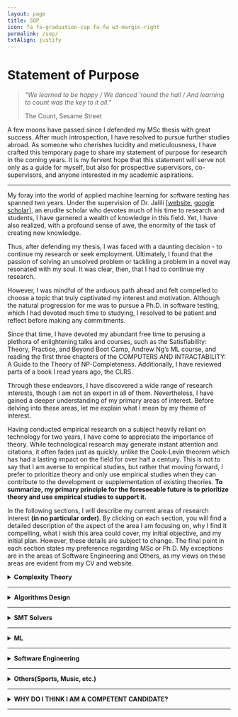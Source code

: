 ```yaml
---
layout: page
title: SOP
icon: fa fa-graduation-cap fa-fw w3-margin-right
permalink: /sop/
txtAlign: justify
---
```


# Statement of Purpose

  <blockquote class="w3-panel w3-leftbar w3-light-grey">
    <p class="w3-large"><i>"We learned to be happy / We danced 'round the hall / And learning to count was the key to it all."</i></p>
    <p>The Count, Sesame Street</p>
  </blockquote> 

A few moons have passed since I defended my MSc thesis with great success. After much introspection, I have resolved to pursue further studies abroad. As someone who cherishes lucidity and meticulousness, I have crafted this temporary page to share my statement of purpose for research in the coming years. It is my fervent hope that this statement will serve not only as a guide for myself, but also for prospective supervisors, co-supervisors, and anyone interested in my academic aspirations.

---

My foray into the world of applied machine learning for software testing has spanned two years. Under the supervision of Dr. Jalili [[website](https://www.modares.ac.ir/~sjalili), [google scholar](https://scholar.google.com/citations?user=j6gUwMkAAAAJ&hl=en)], an erudite scholar who devotes much of his time to research and students, I have garnered a wealth of knowledge in this field. Yet, I have also realized, with a profound sense of awe, the enormity of the task of creating new knowledge.

Thus, after defending my thesis, I was faced with a daunting decision - to continue my research or seek employment. Ultimately, I found that the passion of solving an unsolved problem or tackling a problem in a novel way resonated with my soul. It was clear, then, that I had to continue my research.

However, I was mindful of the arduous path ahead and felt compelled to choose a topic that truly captivated my interest and motivation. Although the natural progression for me was to pursue a Ph.D. in software testing, which I had devoted much time to studying, I resolved to be patient and reflect before making any commitments.

Since that time, I have devoted my abundant free time to perusing a plethora of enlightening talks and courses, such as the Satisfiability: Theory, Practice, and Beyond Boot Camp, Andrew Ng’s ML course, and reading the first three chapters of the COMPUTERS AND INTRACTABILITY: A Guide to the Theory of NP-Completeness. Additionally, I have reviewed parts of a book I read years ago, the CLRS.

Through these endeavors, I have discovered a wide range of research interests, though I am not an expert in all of them. Nevertheless, I have gained a deeper understanding of my primary areas of interest. Before delving into these areas, let me explain what I mean by my theme of interest.

Having conducted empirical research on a subject heavily reliant on technology for two years, I have come to appreciate the importance of theory. While technological research may generate instant attention and citations, it often fades just as quickly, unlike the Cook-Levin theorem which has had a lasting impact on the field for over half a century. This is not to say that I am averse to empirical studies, but rather that moving forward, I prefer to prioritize theory and only use empirical studies when they can contribute to the development or supplementation of existing theories. **To summarize, my primary principle for the foreseeable future is to prioritize theory and use empirical studies to support it.**

In the following sections, I will describe my current areas of research interest **(in no particular order)**. By clicking on each section, you will find a detailed description of the aspect of the area I am focusing on, why I find it compelling, what I wish this area could cover, my initial objective, and my initial plan. However, these details are subject to change. The final point in each section states my preference regarding MSc or Ph.D. My exceptions are in the areas of Software Engineering and Others, as my views on these areas are evident from my CV and website.


<details>
<summary><b>Complexity Theory</b></summary>
  
<b>My view—</b> Given a computable problem P and computational model M (usually a Turing Machine), what class of complexity P belongs to w.r.t M
<br>
<b>Why I like it—</b> It really defines our boundaries today and the future of computation.
<br>
<b>What I do not like about it is that—</b> it does not provide insight into the distribution of hard instances.
<br>
<b>Initial Objective—</b> Cook–Levin theorem has impacted virtually all aspects of CS over 50 years. If I could do something that remains for five years from now or help others to develop something with such impact, that would be great.
<br>
<b>Initial Plan—</b> Designing & conducting an empirical study to understand the nature of hard instances + then developing a theory that considers the studies’ observations
<br>
<b>Second MSc or PhD—</b> I am open-minded towards both; my preference is a Second MSc.
<br>
</details>

---

<details>
<summary><b>Algorithms Design</b></summary>
  
<b>My view—</b> Given a computable problem P, a common computational model M (usually RAM), and the class of complexity of P w.r.t. M, design an efficient algorithm.
<br>
<b>Why I like it—</b> it has numerous applications and needs creativity.
<br>
<b>What I do not like about it is that—</b> it is efficient and suitable for certain problems not all. For example, for many NP-problems that finding exact solution is required or many others that guarantee is not required other alternatives work better.
<br>
<b>Initial Objective—</b> I have read big & well-known books, and now I would like to be involved in the community and design my own algorithm because it simply feels very good.
<br>
<b>Initial Plan—</b> would be theory, but I have an open mind only after designing and proofing, implementing, and conducting an empirical study. In particular, I think working in one of these areas would be very interesting: Exact or approximation algorithms for computational geometry domain-specific data structures (e.g., data structures for handling large heterogenous datasets).
<br>
<b>Second MSc or PhD—</b> I am open-minded towards both; my preference is a Second MSc.
<br>
</details>

---

<details>
<summary><b>SMT Solvers</b></summary>
  
<b>My view—</b> Typically, given a computable problem formulated as a formula P that belongs to NPC, find satisfiable assignments for P or otherwise return UNSAT.
<br>
<b>Why I like it—</b> they are extremely practical, and many tools (such as KLEE and many others) are developed on top of them + nicely make a link between theory and practice.
<br>
<b>What I do not like about it is that—</b> currently, they only provide exact solutions and not approximate solutions.
<br>
<b>Initial Objective—</b> I would like to explore SMT4ML, ML4SMT, and ML + Reasoning.
<br>
<b>Initial Plan—</b> I am open-minded towards both
<br>
<b>Second MSc or PhD—</b> I am open-minded towards both.
<br>
</details>

---

<details>
<summary><b>ML</b></summary>
  
<b>My view—</b> Given a computational model M, description or instances of interest D of a computable problem of interest P, design algorithm that works well on instances D w.r.t. a measure of interest
<br>
<b>Why I like it—</b> it is practical and empirical and jointly need creativity
<br>
<b>What I do not like about it is that—</b> no guarantee, usually is only about representation and does not anything to do w.r.t. reasoning; e.g., it may solve some integrals but cannot discover the concept of integral by itself
<br>
<b>Initial Objective—</b> Have read some books, and got some courses, but my major was not AI; now I want to go delve depth and depth into its mathematics, and so design a new algorithm
<br>
<b>Initial Plan—</b> Have an open mind, but I would like to design a new algorithm would be among the novelty, not just applying, combing, or comparing existing methods. In particular, I am interested in developing new techniques and algorithms for semi-supervised, supervised, and NLP, all with offline strategies.
<br>
<b>Second MSc or PhD—</b> I am open-minded towards both; my preference is a Second MSc.
<br>
</details>

---

<details>
<summary><b>Software Engineering</b></summary>
  
<b>Initial Objective—</b> I want to explore applications of SMT solvers, ML, and Approximate counting/sampling in a given software engineering problem. There is no obligation, but as a matter of preference or familiarity, it is easier for me to work on test input generation, test case prioritization, test suite quality assessment, and test case execution. However, I want to emphasize again that there is no obligation, and I would be delighted to explore other problems or other areas, such as verification.
<br>
<b>Second MSc or PhD—</b> PhD
<br>
</details>

---

<details>
<summary><b>Others(Sports, Music, etc.)</b></summary> 
<b>Initial Objective—</b> As should be evident from my websites and the projects I’ve been involved in, I would like to explore and expand my knowledge by applying it to various domains such as Sports, Tourism, Biology, etc. In particular, I want to explore applications of SMT solvers, ML, and Approximate counting/sampling in a given domain and problem.
<br>
<b>Second MSc or PhD—</b> I am open-minded towards both.
<br>
</details>

---


<details>
<summary><b>WHY DO I THINK I AM A COMPETENT CANDIDATE?</b></summary>
  
<b>-</b> With my previous research experience, I have gained valuable skills in reading papers, learning about research methodologies, and writing papers and presentations. I believe these skills make me a strong candidate for any position I apply for.
<br><br>
<b>-</b> Looking towards the future, I see myself as a researcher (not necessarily in universities), and I am open to pursuing a second master's or Ph.D. to expand my knowledge and experience. I am flexible when it comes to the type of position, except for software engineering.
<br><br>
<b>-</b> I have a strong network of supportive and talented people who are always there for me. This is especially important as I plan to apply for Fall 2024. I can focus on studying literature and potentially the required background to start research directly in the Fall of 2024. Some of these individuals are experts in their respective fields and are always willing to lend a hand when I struggle to understand something or when collaboration is needed.
<br><br>
<b>-</b> I prefer to let my CV and references speak to my skills and hardworking nature, as I believe actions speak louder than words.
<br><br>
</details>

---
